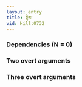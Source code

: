 ```yaml
---
layout: entry
title: སྟིམ་
vid: Hill:0732
---
```

### Dependencies (N = 0)


### Two overt arguments


### Three overt arguments
